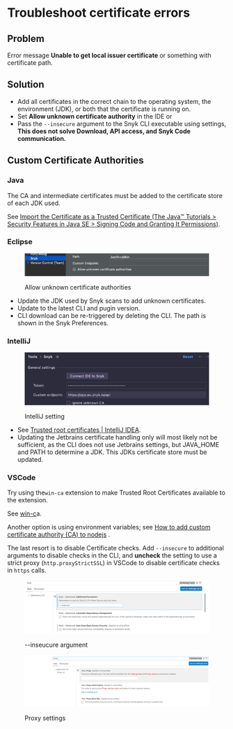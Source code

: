 # Troubleshoot certificate errors

## Problem <a href="#problem" id="problem"></a>

Error message **Unable to get local issuer certificate** or something with certificate path.&#x20;

## Solution <a href="#solution" id="solution"></a>

* Add all certificates in the correct chain to the operating system, the environment (JDK), or both that the certificate is running on.
* Set **Allow unknown certificate authority** in the IDE or
* Pass the `--insecure` argument to the Snyk CLI executable using settings, **This does not solve Download, API access, and Snyk Code communication.**

## Custom Certificate Authorities <a href="#custom-certificate-authorities" id="custom-certificate-authorities"></a>

### Java <a href="#java.1" id="java.1"></a>

The CA and intermediate certificates must be added to the certificate store of each JDK used.

See [Import the Certificate as a Trusted Certificate (The Java™ Tutorials > Security Features in Java SE > Signing Code and Granting It Permissions)](https://docs.oracle.com/javase/tutorial/security/toolsign/rstep2.html).



### Eclipse <a href="#eclipse" id="eclipse"></a>

<figure><img src="../../../.gitbook/assets/image (228).png" alt="Allow unknown certificate authorities"><figcaption><p>Allow unknown certificate authorities</p></figcaption></figure>

* Update the JDK used by Snyk scans to add unknown certificates.
* Update to the latest CLI and pugin version.
* CLI download can be re-triggered by deleting the CLI. The path is shown in the Snyk Preferences.&#x20;

### IntelliJ  <a href="#intellij" id="intellij"></a>

<figure><img src="../../../.gitbook/assets/image (229).png" alt="IntelliJ setting"><figcaption><p>IntelliJ setting</p></figcaption></figure>

* See [Trusted root certificates | IntelliJ IDEA](https://www.jetbrains.com/help/idea/ssl-certificates.html).
* Updating the Jetbrains certificate handling only will most likely not be sufficient, as the CLI does not use Jetbrains settings, but JAVA\_HOME and PATH to determine a JDK. This JDKs certificate store must be updated.&#x20;

### VSCode <a href="#vscode" id="vscode"></a>

Try using the`win-ca` extension to make Trusted Root Certificates available to the extension.

See [win-c](https://marketplace.visualstudio.com/items?itemName=ukoloff.win-ca)a.

Another option is using environment variables; see [How to add custom certificate authority (CA) to nodejs](https://stackoverflow.com/questions/29283040/how-to-add-custom-certificate-authority-ca-to-nodejs) .

The last resort is to disable Certificate checks. Add `--insecure` to additional arguments to disable checks in the CLI, and **uncheck** the setting to use a strict proxy (`http.proxyStrictSSL`) in VSCode to disable certificate checks in `https` calls.

<figure><img src="../../../.gitbook/assets/image (230).png" alt="--inseucure argument"><figcaption><p>--inseucure argument</p></figcaption></figure>

&#x20;

<figure><img src="../../../.gitbook/assets/image (231).png" alt="Proxy settings"><figcaption><p>Proxy settings</p></figcaption></figure>

